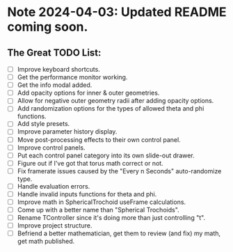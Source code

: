 # Note 2024-04-03: Updated README coming soon.

## The Great TODO List:

- [ ] Improve keyboard shortcuts.
- [ ] Get the performance monitor working.
- [ ] Get the info modal added.
- [ ] Add opacity options for inner & outer geometries.
- [ ] Allow for negative outer geometry radii after adding opacity options.
- [ ] Add randomization options for the types of allowed theta and phi functions.
- [ ] Add style presets.
- [ ] Improve parameter history display.
- [ ] Move post-processing effects to their own control panel.
- [ ] Improve control panels.
- [ ] Put each control panel category into its own slide-out drawer.
- [ ] Figure out if I've got that torus math correct or not.
- [ ] Fix framerate issues caused by the "Every n Seconds" auto-randomize type.
- [ ] Handle evaluation errors.
- [ ] Handle invalid inputs functions for theta and phi.
- [ ] Improve math in SphericalTrochoid useFrame calculations.
- [ ] Come up with a better name than "Spherical Trochoids".
- [ ] Rename TController since it's doing more than just controlling "t".
- [ ] Improve project structure.
- [ ] Befriend a better mathematician, get them to review (and fix) my math, get math published.